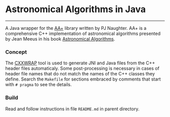 # Astronomical Algorithms in Java
---
A Java wrapper for the [AA+](http://www.naughter.com/aa.html) library written by PJ Naughter. AA+ is a comprehensive C++ implementation of astronomical algorithms presented by Jean Meeus in his book [Astronomical Algorithms](http://www.willbell.com/math/mc1.htm).

### Concept

The [CXXWRAP](http://sourceforge.net/projects/cxxwrap/) tool is used to generate JNI and Java files from the C++ header files automaticaly. Some post-processing is necessary in cases of header file names that do not match the names of the C++ classes they define. Search the `Makefile` for sections embraced by comments that start with `# pragma` to see the details.

###  Build

Read and follow instructions in file `README.md` in parent directory.
